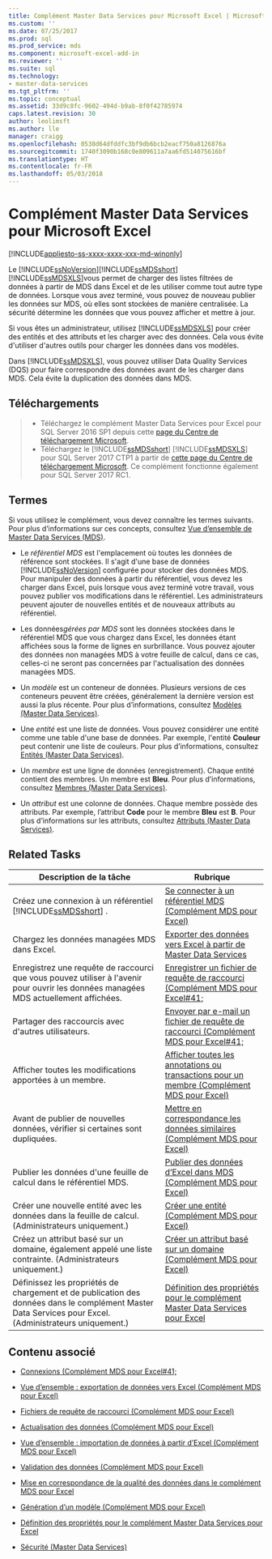 ```yaml
---
title: Complément Master Data Services pour Microsoft Excel | Microsoft Docs
ms.custom: ''
ms.date: 07/25/2017
ms.prod: sql
ms.prod_service: mds
ms.component: microsoft-excel-add-in
ms.reviewer: ''
ms.suite: sql
ms.technology:
- master-data-services
ms.tgt_pltfrm: ''
ms.topic: conceptual
ms.assetid: 33d9c8fc-9602-494d-b9ab-8f0f42785974
caps.latest.revision: 30
author: leolimsft
ms.author: lle
manager: craigg
ms.openlocfilehash: 0538d64dfddfc3bf9db6bcb2eacf750a8126876a
ms.sourcegitcommit: 1740f3090b168c0e809611a7aa6fd514075616bf
ms.translationtype: HT
ms.contentlocale: fr-FR
ms.lasthandoff: 05/03/2018
---
```

# <a name="master-data-services-add-in-for-microsoft-excel"></a>Complément Master Data Services pour Microsoft Excel

[!INCLUDE[appliesto-ss-xxxx-xxxx-xxx-md-winonly](../../includes/appliesto-ss-xxxx-xxxx-xxx-md-winonly.md)]

  Le [!INCLUDE[ssNoVersion](../../includes/ssnoversion-md.md)][!INCLUDE[ssMDSshort](../../includes/ssmdsshort-md.md)][!INCLUDE[ssMDSXLS](../../includes/ssmdsxls-md.md)]vous permet de charger des listes filtrées de données à partir de MDS dans Excel et de les utiliser comme tout autre type de données. Lorsque vous avez terminé, vous pouvez de nouveau publier les données sur MDS, où elles sont stockées de manière centralisée. La sécurité détermine les données que vous pouvez afficher et mettre à jour.  
  
 Si vous êtes un administrateur, utilisez [!INCLUDE[ssMDSXLS](../../includes/ssmdsxls-md.md)] pour créer des entités et des attributs et les charger avec des données. Cela vous évite d'utiliser d'autres outils pour charger les données dans vos modèles.  
  
 Dans [!INCLUDE[ssMDSXLS](../../includes/ssmdsxls-md.md)], vous pouvez utiliser Data Quality Services (DQS) pour faire correspondre des données avant de les charger dans MDS. Cela évite la duplication des données dans MDS.  

## <a name="downloads"></a>Téléchargements 
>*  Téléchargez le complément Master Data Services pour Excel pour SQL Server 2016 SP1 depuis cette [page du Centre de téléchargement Microsoft](https://go.microsoft.com/fwlink/?linkid=836866). 
>* Téléchargez le [!INCLUDE[ssMDSshort](../../includes/ssmdsshort-md.md)] [!INCLUDE[ssMDSXLS](../../includes/ssmdsxls-md.md)] pour SQL Server 2017 CTP1 à partir de [cette page du Centre de téléchargement Microsoft](https://go.microsoft.com/fwlink/?linkid=836867). Ce complément fonctionne également pour SQL Server 2017 RC1.

 
  
## <a name="terms"></a>Termes  
 Si vous utilisez le complément, vous devez connaître les termes suivants. Pour plus d’informations sur ces concepts, consultez [Vue d’ensemble de Master Data Services &#40;MDS&#41;](../../master-data-services/master-data-services-overview-mds.md).  
  
-   Le *référentiel MDS* est l'emplacement où toutes les données de référence sont stockées. Il s'agit d'une base de données [!INCLUDE[ssNoVersion](../../includes/ssnoversion-md.md)] configurée pour stocker des données MDS. Pour manipuler des données à partir du référentiel, vous devez les charger dans Excel, puis lorsque vous avez terminé votre travail, vous pouvez publier vos modifications dans le référentiel. Les administrateurs peuvent ajouter de nouvelles entités et de nouveaux attributs au référentiel.  
  
-   Les données*gérées par MDS* sont les données stockées dans le référentiel MDS que vous chargez dans Excel, les données étant affichées sous la forme de lignes en surbrillance. Vous pouvez ajouter des données non managées MDS à votre feuille de calcul, dans ce cas, celles-ci ne seront pas concernées par l'actualisation des données managées MDS.  
  
-   Un *modèle* est un conteneur de données. Plusieurs versions de ces conteneurs peuvent être créées, généralement la dernière version est aussi la plus récente. Pour plus d’informations, consultez [Modèles &#40;Master Data Services&#41;](../../master-data-services/models-master-data-services.md).  
  
-   Une *entité* est une liste de données. Vous pouvez considérer une entité comme une table d'une base de données. Par exemple, l'entité **Couleur** peut contenir une liste de couleurs. Pour plus d’informations, consultez [Entités &#40;Master Data Services&#41;](../../master-data-services/entities-master-data-services.md).  
  
-   Un *membre* est une ligne de données (enregistrement). Chaque entité contient des membres. Un membre est **Bleu**. Pour plus d’informations, consultez [Membres &#40;Master Data Services&#41;](../../master-data-services/members-master-data-services.md).  
  
-   Un *attribut* est une colonne de données. Chaque membre possède des attributs. Par exemple, l’attribut **Code** pour le membre **Bleu** est **B**. Pour plus d’informations sur les attributs, consultez [Attributs &#40;Master Data Services&#41;](../../master-data-services/attributes-master-data-services.md).  
  
## <a name="related-tasks"></a>Related Tasks  
  
|Description de la tâche|Rubrique|  
|----------------------|-----------|  
|Créez une connexion à un référentiel [!INCLUDE[ssMDSshort](../../includes/ssmdsshort-md.md)] .|[Se connecter à un référentiel MDS &#40;Complément MDS pour Excel&#41;](../../master-data-services/microsoft-excel-add-in/connect-to-an-mds-repository-mds-add-in-for-excel.md)|  
|Chargez les données managées MDS dans Excel.|[Exporter des données vers Excel à partir de Master Data Services](../../master-data-services/microsoft-excel-add-in/export-data-to-excel-from-master-data-services.md)|  
|Enregistrez une requête de raccourci que vous pouvez utiliser à l'avenir pour ouvrir les données managées MDS actuellement affichées.|[Enregistrer un fichier de requête de raccourci &#40;Complément MDS pour Excel#41;](../../master-data-services/microsoft-excel-add-in/save-a-shortcut-query-file-mds-add-in-for-excel.md)|  
|Partager des raccourcis avec d'autres utilisateurs.|[Envoyer par e-mail un fichier de requête de raccourci &#40;Complément MDS pour Excel#41;](../../master-data-services/microsoft-excel-add-in/email-a-shortcut-query-file-mds-add-in-for-excel.md)|  
|Afficher toutes les modifications apportées à un membre.|[Afficher toutes les annotations ou transactions pour un membre &#40;Complément MDS pour Excel&#41;](../../master-data-services/microsoft-excel-add-in/view-all-annotations-or-transactions-for-a-member-mds-add-in-for-excel.md)|  
|Avant de publier de nouvelles données, vérifier si certaines sont dupliquées.|[Mettre en correspondance les données similaires &#40;Complément MDS pour Excel&#41;](../../master-data-services/microsoft-excel-add-in/match-similar-data-mds-add-in-for-excel.md)|  
|Publier les données d'une feuille de calcul dans le référentiel MDS.|[Publier des données d’Excel dans MDS &#40;Complément MDS pour Excel&#41;](../../master-data-services/microsoft-excel-add-in/import-data-from-excel-to-master-data-services-mds-add-in-for-excel.md)|  
|Créer une nouvelle entité avec les données dans la feuille de calcul. (Administrateurs uniquement.)|[Créer une entité &#40;Complément MDS pour Excel&#41;](../../master-data-services/microsoft-excel-add-in/create-an-entity-mds-add-in-for-excel.md)|  
|Créez un attribut basé sur un domaine, également appelé une liste contrainte. (Administrateurs uniquement.)|[Créer un attribut basé sur un domaine &#40;Complément MDS pour Excel&#41;](../../master-data-services/microsoft-excel-add-in/create-a-domain-based-attribute-mds-add-in-for-excel.md)|  
|Définissez les propriétés de chargement et de publication des données dans le complément Master Data Services pour Excel. (Administrateurs uniquement.)|[Définition des propriétés pour le complément Master Data Services pour Excel](../../master-data-services/microsoft-excel-add-in/setting-properties-for-master-data-services-add-in-for-excel.md)|  
  
## <a name="related-content"></a>Contenu associé  
  
-   [Connexions &#40;Complément MDS pour Excel#41;](../../master-data-services/microsoft-excel-add-in/connections-mds-add-in-for-excel.md)  
  
-   [Vue d’ensemble : exportation de données vers Excel &#40;Complément MDS pour Excel&#41;](../../master-data-services/microsoft-excel-add-in/overview-exporting-data-to-excel-mds-add-in-for-excel.md)  
  
-   [Fichiers de requête de raccourci &#40;Complément MDS pour Excel&#41;](../../master-data-services/microsoft-excel-add-in/shortcut-query-files-mds-add-in-for-excel.md)  
  
-   [Actualisation des données &#40;Complément MDS pour Excel&#41;](../../master-data-services/microsoft-excel-add-in/refreshing-data-mds-add-in-for-excel.md)  
  
-   [Vue d’ensemble : importation de données à partir d’Excel &#40;Complément MDS pour Excel&#41;](../../master-data-services/microsoft-excel-add-in/overview-importing-data-from-excel-mds-add-in-for-excel.md)  
  
-   [Validation des données &#40;Complément MDS pour Excel&#41;](../../master-data-services/microsoft-excel-add-in/validating-data-mds-add-in-for-excel.md)  
  
-   [Mise en correspondance de la qualité des données dans le complément MDS pour Excel](../../master-data-services/microsoft-excel-add-in/data-quality-matching-in-the-mds-add-in-for-excel.md)  
  
-   [Génération d’un modèle &#40;Complément MDS pour Excel&#41;](../../master-data-services/microsoft-excel-add-in/building-a-model-mds-add-in-for-excel.md)  
  
-   [Définition des propriétés pour le complément Master Data Services pour Excel](../../master-data-services/microsoft-excel-add-in/setting-properties-for-master-data-services-add-in-for-excel.md)  
  
-   [Sécurité &#40;Master Data Services&#41;](../../master-data-services/security-master-data-services.md)  
  
  
